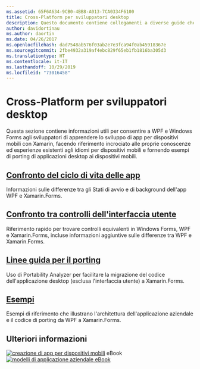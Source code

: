 ```yaml
---
ms.assetid: 65F6A634-9CB0-4BB8-A013-7CA0334F6100
title: Cross-Platform per sviluppatori desktop
description: Questo documento contiene collegamenti a diverse guide che descrivono Xamarin.Forms per sviluppatori WPF e Windows Forms. Il contenuto collegato Esplora il ciclo di vita dell'applicazione, i controlli dell'interfaccia utente, le linee guida e gli esempi di porting.
author: davidortinau
ms.author: daortin
ms.date: 04/26/2017
ms.openlocfilehash: dad7548ab576f03ab2e7e3fca94f0ab45918367e
ms.sourcegitcommit: 2fbe4932a319af4ebc829f65eb1fb1816ba305d3
ms.translationtype: HT
ms.contentlocale: it-IT
ms.lasthandoff: 10/29/2019
ms.locfileid: "73016458"
---
```

# <a name="cross-platform-for-desktop-developers"></a>Cross-Platform per sviluppatori desktop

Questa sezione contiene informazioni utili per consentire a WPF e Windows Forms agli sviluppatori di apprendere lo sviluppo di app per dispositivi mobili con Xamarin, facendo riferimento incrociato alle proprie conoscenze ed esperienze esistenti agli idiomi per dispositivi mobili e fornendo esempi di porting di applicazioni desktop ai dispositivi mobili.

## <a name="app-lifecycle-comparisonlifecyclemd"></a>[Confronto del ciclo di vita delle app](lifecycle.md)

Informazioni sulle differenze tra gli Stati di avvio e di background dell'app WPF e Xamarin.Forms.

## <a name="ui-controls-comparisoncontrolsindexmd"></a>[Confronto tra controlli dell'interfaccia utente](controls/index.md)

Riferimento rapido per trovare controlli equivalenti in Windows Forms, WPF e Xamarin.Forms, incluse informazioni aggiuntive sulle differenze tra WPF e Xamarin.Forms.

## <a name="porting-guidanceportingmd"></a>[Linee guida per il porting](porting.md)

Uso di Portability Analyzer per facilitare la migrazione del codice dell'applicazione desktop (esclusa l'interfaccia utente) a Xamarin.Forms.

## <a name="samplessamplesmd"></a>[Esempi](samples.md)

Esempi di riferimento che illustrano l'architettura dell'applicazione aziendale e il codice di porting da WPF a Xamarin.Forms.

## <a name="learn-more"></a>Ulteriori informazioni

[![creazione di app per dispositivi mobili](images/creating-sml.png)](~/xamarin-forms/creating-mobile-apps-xamarin-forms/index.md) eBook [![modelli di applicazione aziendale eBook](images/enterprise-sml.png)](~/xamarin-forms/enterprise-application-patterns/index.md)
